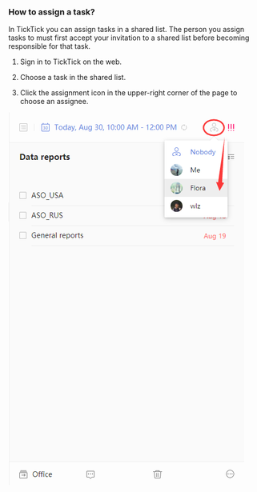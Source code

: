 ### How to assign a task?

In TickTick you can assign tasks in a shared list. The person you assign tasks to must first accept your invitation to a shared list before becoming responsible for that task.

1. Sign in to TickTick on the web.

2. Choose a task in the shared list.

3. Click the assignment icon in the upper-right corner of the page to choose an assignee.

![](../../images/ticktick-web-version/task/2.6.11.png)

